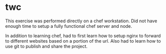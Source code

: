 # twc

This exercise was performed directly on a chef workstation.
Did not have enough time to setup a fully functional chef server and node.

In addition to learning chef, had to first learn how to setup nginx to forward to different websites based on a portion of the url.
Also had to learn how to use git to publish and share the project.
